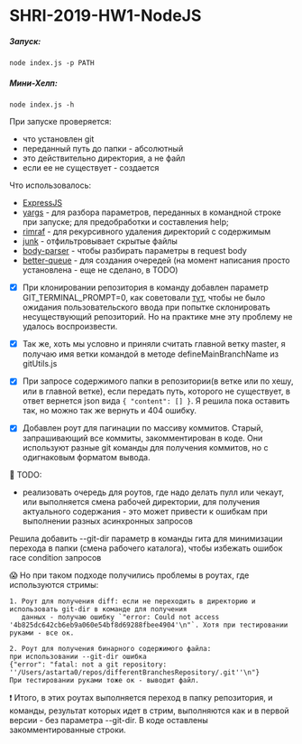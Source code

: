 # SHRI-2019-HW1-NodeJS

##### Запуск:
    node index.js -p PATH
    
##### Мини-Хелп:
    node index.js -h
    
При запуске проверяется:
- что установлен git
- переданный путь до папки - абсолютный
- это действительно директория, а не файл
- если ее не существует - создается

Что использовалось:
- [ExpressJS](https://expressjs.com)
- [yargs](https://github.com/yargs/yargs) - для разбора параметров, переданных в командной строке при запуске; для предобработки и составления help;
- [rimraf](https://www.npmjs.com/package/rimraf) - для рекурсивного удаления директорий с содержимым
- [junk](https://www.npmjs.com/package/junk) - отфильтровывает скрытые файлы
- [body-parser](https://www.npmjs.com/package/body-parser) - чтобы разбирать параметры в request body
- [better-queue](https://www.npmjs.com/package/better-queue) - для создания очередей (на момент написания просто установлена - еще не сделано, в TODO)

- [x] При клонировании репозитория в команду добавлен параметр GIT_TERMINAL_PROMPT=0,
как советовали [тут](https://serverfault.com/a/665959), чтобы не было ожидания пользовательского ввода при попытке склонировать несуществующий репозиторий.
Но на практике мне эту проблему не удалось воспроизвести.

- [x] Так же, хоть мы условно и приняли считать главной ветку master, я получаю имя ветки командой в методе defineMainBranchName из gitUtils.js

- [x] При запросе содержимого папки в репозитории(в ветке или по хешу, или в главной ветке), если передать путь, которого не существует, 
в ответ вернется json вида `{ "content": [] }`. Я решила пока оставить так, но можно так же вернуть и 404 ошибку.

- [x] Добавлен роут для пагинации по массиву коммитов. Старый, запрашивающий все коммиты, закомментирован в коде.
Они используют разные git команды для получения коммитов, но с одигнаковым форматом вывода.

:snail: TODO:
- реализовать очередь для роутов, где надо делать пулл или чекаут, или выполняется смена рабочей директории, для получения актуального содержания - это может привести к ошибкам при выполнении разных асинхронных запросов

Решила добавить --git-dir параметр в команды гита для минимизации перехода в папки (смена рабочего каталога), чтобы избежать ошибок race condition запросов

:scream: Но при таком подходе получились проблемы в роутах, где используются стримы:

    1. Роут для получения diff: если не переходить в директорию и использовать git-dir в команде для получения
       данных - получаю ошибку `"error: Could not access '4b825dc642cb6eb9a060e54bf8d69288fbee4904'\n"`. Хотя при тестировании руками - все ок.

    2. Poут для получения бинарного содержимого файла:
    при использовании --git-dir ошибка
    {"error": "fatal: not a git repository: ''/Users/astarta0/repos/differentBranchesRepository/.git''\n"}
    При тестировании руками тоже ок - выводит файл.
:exclamation: Итого, в этих роутах выполняется переход в папку репозитория, и команды, результат которых идет в стрим, выполняются как и в первой версии - без параметра --git-dir.  В коде оставлены закомментированные строки.
